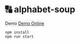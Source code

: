 
# 🔠 alphabet-soup

Demo
[Demo Online](https://alphabet-soup.vercel.app/)

```
npm install
npm run start
```